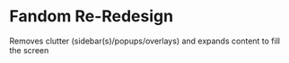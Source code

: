 # Fandom Re-Redesign
Removes clutter (sidebar(s)/popups/overlays) and expands content to fill the screen
